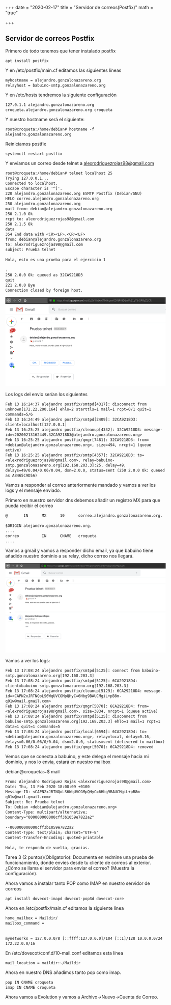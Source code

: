 +++
date = "2020-02-17"
title = "Servidor de correos(Postfix)"
math = "true"

+++

## Servidor de correos Postfix

Primero de todo tenemos que tener instalado postfix
```
apt install postfix
```

Y en /etc/postfix/main.cf editamos las siguientes líneas
```
myhostname = alejandro.gonzalonazareno.org
relayhost = babuino-smtp.gonzalonazareno.org
```

Y en /etc/hosts tendremos la siguiente configuración
```
127.0.1.1 alejandro.gonzalonazareno.org croqueta.alejandro.gonzalonazareno.org croqueta
```

Y nuestro hostname será el siguiente:
```
root@croqueta:/home/debian# hostname -f
alejandro.gonzalonazareno.org
```

Reiniciamos postfix
```
systemctl restart postfix
```

Y enviamos un correo desde telnet a alexrodriguezrojas98@gmail.com

```
root@croqueta:/home/debian# telnet localhost 25
Trying 127.0.0.1...
Connected to localhost.
Escape character is '^]'.
220 alejandro.gonzalonazareno.org ESMTP Postfix (Debian/GNU)
HELO correo.alejandro.gonzalonazareno.org
250 alejandro.gonzalonazareno.org
mail from: debian@alejandro.gonzalonazareno.org
250 2.1.0 Ok
rcpt to: alexrodriguezrojas98@gmail.com
250 2.1.5 Ok
data
354 End data with <CR><LF>.<CR><LF>
from: debian@alejandro.gonzalonazareno.org
to: alexrodriguezrojas98@gmail.com
subject: Prueba telnet

Hola, esto es una prueba para el ejercicio 1

.
250 2.0.0 Ok: queued as 32CA9218D3
quit
221 2.0.0 Bye
Connection closed by foreign host.
```

![](/images/telnet1.png)

Los logs del envio serían los siguientes
```
Feb 13 16:24:37 alejandro postfix/smtpd[4317]: disconnect from unknown[172.22.200.164] ehlo=2 starttls=1 mail=1 rcpt=0/1 quit=1 commands=5/6
Feb 13 16:24:49 alejandro postfix/smtpd[2409]: 32CA9218D3: client=localhost[127.0.0.1]
Feb 13 16:25:25 alejandro postfix/cleanup[4332]: 32CA9218D3: message-id=<20200213162449.32CA9218D3@alejandro.gonzalonazareno.org>
Feb 13 16:25:25 alejandro postfix/qmgr[7481]: 32CA9218D3: from=<debian@alejandro.gonzalonazareno.org>, size=494, nrcpt=1 (queue active)
Feb 13 16:25:25 alejandro postfix/smtp[4357]: 32CA9218D3: to=<alexrodriguezrojas98@gmail.com>, relay=babuino-smtp.gonzalonazareno.org[192.168.203.3]:25, delay=49, delays=49/0.04/0.06/0.04, dsn=2.0.0, status=sent (250 2.0.0 Ok: queued as A8465C9D5A)
```


Vamos a responder al correo anteriormente mandado y vamos a ver los logs  y el mensaje enviado.

Primero en nuestro servidor dns debemos añadir un registro MX para que pueda recibir el correo
```
@       IN      MX      10      correo.alejandro.gonzalonazareno.org.

$ORIGIN alejandro.gonzalonazareno.org.
....
correo          IN      CNAME   croqueta
....
```


Vamos a gmail y vamos a responder dicho email, ya que babuino tiene añadido nuestro dominio a su relay, dicho correo nos llegará.

![](/images/gmail.png)

Vamos a ver los logs:
```
Feb 13 17:08:24 alejandro postfix/smtpd[5125]: connect from babuino-smtp.gonzalonazareno.org[192.168.203.3]
Feb 13 17:08:24 alejandro postfix/smtpd[5125]: 6CA29218D4: client=babuino-smtp.gonzalonazareno.org[192.168.203.3]
Feb 13 17:08:24 alejandro postfix/cleanup[5129]: 6CA29218D4: message-id=<CAPN2xJRTNQoLS6WqUVCGMpQHyC=6Hbg9BAUCMgiL+pB8m-q01w@mail.gmail.com>
Feb 13 17:08:24 alejandro postfix/qmgr[5070]: 6CA29218D4: from=<alexrodriguezrojas98@gmail.com>, size=3834, nrcpt=1 (queue active)
Feb 13 17:08:24 alejandro postfix/smtpd[5125]: disconnect from babuino-smtp.gonzalonazareno.org[192.168.203.3] ehlo=1 mail=1 rcpt=1 data=1 quit=1 commands=5
Feb 13 17:08:24 alejandro postfix/local[6594]: 6CA29218D4: to=<debian@alejandro.gonzalonazareno.org>, relay=local, delay=0.16, delays=0.06/0.06/0/0.04, dsn=2.0.0, status=sent (delivered to mailbox)
Feb 13 17:08:24 alejandro postfix/qmgr[5070]: 6CA29218D4: removed

```

Vemos que se conecta a babuino, y este delega el mensaje hacia mi dominio, y nos lo envia, estará en nuestro mailbox

debian@croqueta:~$ mail
```
From: Alejandro Rodriguez Rojas <alexrodriguezrojas98@gmail.com>
Date: Thu, 13 Feb 2020 18:08:09 +0100
Message-ID: <CAPN2xJRTNQoLS6WqUVCGMpQHyC=6Hbg9BAUCMgiL+pB8m-q01w@mail.gmail.com>
Subject: Re: Prueba telnet
To: Debian <debian@alejandro.gonzalonazareno.org>
Content-Type: multipart/alternative; boundary="000000000000cff3b1059e7822a2"

--000000000000cff3b1059e7822a2
Content-Type: text/plain; charset="UTF-8"
Content-Transfer-Encoding: quoted-printable

Hola, te respondo de vuelta, gracias.

```


Tarea 3 (2 puntos)(Obligatorio): Documenta en redmine una prueba de funcionamiento, donde envíes desde tu cliente de correos al exterior. ¿Cómo se llama el servidor para enviar el correo? (Muestra la configuración).


Ahora vamos a instalar tanto POP como IMAP en nuestro servidor de correos

```
apt install dovecot-imapd dovecot-pop3d dovecot-core
```

Ahora en /etc/postfix/main.cf editamos la siguiente línea

```
home_mailbox = Maildir/
mailbox_command =


mynetworks = 127.0.0.0/8 [::ffff:127.0.0.0]/104 [::1]/128 10.0.0.0/24 172.22.0.0/16

```

En /etc/dovecot/conf.d/10-mail.conf editamos esta línea
```
mail_location = maildir:~/Maildir
```

Ahora en nuestro DNS añadimos tanto pop como imap.

```
pop IN CNAME croqueta
imap IN CNAME croqueta
```

Ahora vamos a Evolution y vamos a Archivo->Nuevo->Cuenta de Correo.




